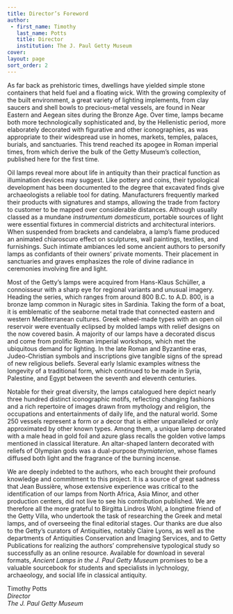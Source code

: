 ```yaml
---
title: Director’s Foreword
author:
 - first_name: Timothy
   last_name: Potts
   title: Director
   institution: The J. Paul Getty Museum
cover:
layout: page
sort_order: 2
---
```


As far back as prehistoric times, dwellings have yielded simple stone containers that held fuel and a floating wick. With the growing complexity of the built environment, a great variety of lighting implements, from clay saucers and shell bowls to precious-metal vessels, are found in Near Eastern and Aegean sites during the Bronze Age. Over time, lamps became both more technologically sophisticated and, by the Hellenistic period, more elaborately decorated with figurative and other iconographies, as was appropriate to their widespread use in homes, markets, temples, palaces, burials, and sanctuaries. This trend reached its apogee in Roman imperial times, from which derive the bulk of the Getty Museum’s collection, published here for the first time.

Oil lamps reveal more about life in antiquity than their practical function as illumination devices may suggest. Like pottery and coins, their typological development has been documented to the degree that excavated finds give archaeologists a reliable tool for dating. Manufacturers frequently marked their products with signatures and stamps, allowing the trade from factory to customer to be mapped over considerable distances. Although usually classed as a mundane *instrumentum domesticum*, portable sources of light were essential fixtures in commercial districts and architectural interiors. When suspended from brackets and candelabra, a lamp’s flame produced an animated chiaroscuro effect on sculptures, wall paintings, textiles, and furnishings. Such intimate ambiances led some ancient authors to personify lamps as confidants of their owners’ private moments. Their placement in sanctuaries and graves emphasizes the role of divine radiance in ceremonies involving fire and light.

Most of the Getty’s lamps were acquired from Hans-Klaus Schüller, a connoisseur with a sharp eye for regional variants and unusual imagery. Heading the series, which ranges from around 800 B.C. to A.D. 800, is a bronze lamp common in Nuragic sites in Sardinia. Taking the form of a boat, it is emblematic of the seaborne metal trade that connected eastern and western Mediterranean cultures. Greek wheel-made types with an open oil reservoir were eventually eclipsed by molded lamps with relief designs on the now covered basin. A majority of our lamps have a decorated discus and come from prolific Roman imperial workshops, which met the ubiquitous demand for lighting. In the late Roman and Byzantine eras, Judeo-Christian symbols and inscriptions give tangible signs of the spread of new religious beliefs. Several early Islamic examples witness the longevity of a traditional form, which continued to be made in Syria, Palestine, and Egypt between the seventh and eleventh centuries.

Notable for their great diversity, the lamps catalogued here depict nearly three hundred distinct iconographic motifs, reflecting changing fashions and a rich repertoire of images drawn from mythology and religion, the occupations and entertainments of daily life, and the natural world. Some 250 vessels represent a form or a decor that is either unparalleled or only approximated by other known types. Among them, a unique lamp decorated with a male head in gold foil and azure glass recalls the golden votive lamps mentioned in classical literature. An altar-shaped lantern decorated with reliefs of Olympian gods was a dual-purpose *thymiaterion*, whose flames diffused both light and the fragrance of the burning incense.

We are deeply indebted to the authors, who each brought their profound knowledge and commitment to this project. It is a source of great sadness that Jean Bussière, whose extensive experience was critical to the identification of our lamps from North Africa, Asia Minor, and other production centers, did not live to see his contribution published. We are therefore all the more grateful to Birgitta Lindros Wohl, a longtime friend of the Getty Villa, who undertook the task of researching the Greek and metal lamps, and of overseeing the final editorial stages. Our thanks are due also to the Getty’s curators of Antiquities, notably Claire Lyons, as well as the departments of Antiquities Conservation and Imaging Services, and to Getty Publications for realizing the authors’ comprehensive typological study so successfully as an online resource. Available for download in several formats, *Ancient Lamps in the J. Paul Getty Museum* promises to be a valuable sourcebook for students and specialists in lychnology, archaeology, and social life in classical antiquity.


<p class='entry-author' markdown="0">
Timothy Potts<br />
<em>Director</em><br />
<em>The J. Paul Getty Museum</em>
</p>
